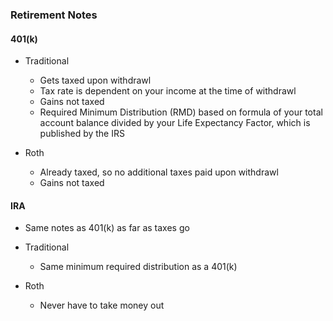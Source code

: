 ### Retirement Notes
#### 401(k)
- Traditional
  - Gets taxed upon withdrawl
  - Tax rate is dependent on your income at the time of withdrawl
  - Gains not taxed
  - Required Minimum Distribution (RMD) based on formula of your total account balance divided by your Life Expectancy Factor, which is published by the IRS

- Roth
  - Already taxed, so no additional taxes paid upon withdrawl
  - Gains not taxed

#### IRA
- Same notes as 401(k) as far as taxes go

- Traditional
  - Same minimum required distribution as a 401(k)

- Roth
  - Never have to take money out

